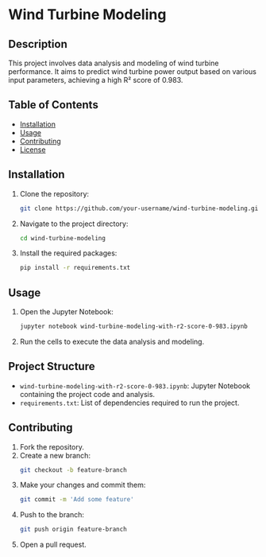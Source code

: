 

# Wind Turbine Modeling

## Description

This project involves data analysis and modeling of wind turbine performance. It aims to predict wind turbine power output based on various input parameters, achieving a high R² score of 0.983.

## Table of Contents

- [Installation](#installation)
- [Usage](#usage)
- [Contributing](#contributing)
- [License](#license)

## Installation

1. Clone the repository:
    ```bash
    git clone https://github.com/your-username/wind-turbine-modeling.git
    ```
2. Navigate to the project directory:
    ```bash
    cd wind-turbine-modeling
    ```
3. Install the required packages:
    ```bash
    pip install -r requirements.txt
    ```

## Usage

1. Open the Jupyter Notebook:
    ```bash
    jupyter notebook wind-turbine-modeling-with-r2-score-0-983.ipynb
    ```
2. Run the cells to execute the data analysis and modeling.

## Project Structure

- `wind-turbine-modeling-with-r2-score-0-983.ipynb`: Jupyter Notebook containing the project code and analysis.
- `requirements.txt`: List of dependencies required to run the project.

## Contributing

1. Fork the repository.
2. Create a new branch:
    ```bash
    git checkout -b feature-branch
    ```
3. Make your changes and commit them:
    ```bash
    git commit -m 'Add some feature'
    ```
4. Push to the branch:
    ```bash
    git push origin feature-branch
    ```
5. Open a pull request.

